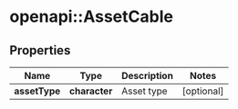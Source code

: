 # openapi::AssetCable

## Properties
Name | Type | Description | Notes
------------ | ------------- | ------------- | -------------
**assetType** | **character** | Asset type | [optional] 


